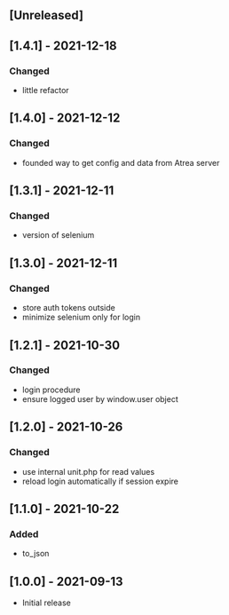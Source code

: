 ## [Unreleased]
## [1.4.1] - 2021-12-18
### Changed
- little refactor

## [1.4.0] - 2021-12-12
### Changed
- founded way to get config and data from Atrea server

## [1.3.1] - 2021-12-11
### Changed
- version of selenium

## [1.3.0] - 2021-12-11
### Changed
- store auth tokens outside
- minimize selenium only for login

## [1.2.1] - 2021-10-30
### Changed
- login procedure
- ensure logged user by window.user object

## [1.2.0] - 2021-10-26
### Changed
- use internal unit.php for read values
- reload login automatically if session expire
## [1.1.0] - 2021-10-22
### Added
- to_json

## [1.0.0] - 2021-09-13
- Initial release

